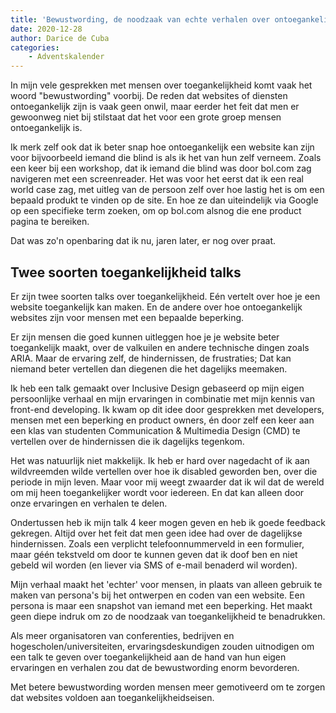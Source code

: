 ```yaml
---
title: 'Bewustwording, de noodzaak van echte verhalen over ontoegankelijkheid'
date: 2020-12-28
author: Darice de Cuba
categories:
    - Adventskalender
---
```


In mijn vele gesprekken met mensen over toegankelijkheid komt vaak het woord "bewustwording" voorbij. De reden dat websites of diensten ontoegankelijk zijn is vaak geen onwil, maar eerder het feit dat men er gewoonweg niet bij stilstaat dat het voor een grote groep mensen ontoegankelijk is.

Ik merk zelf ook dat ik beter snap hoe ontoegankelijk een website kan zijn voor bijvoorbeeld iemand die blind is als ik het van hun zelf verneem. Zoals een keer bij een workshop, dat ik iemand die blind was door bol.com zag navigeren met een screenreader. Het was voor het eerst dat ik een real world case zag, met uitleg van de persoon zelf over hoe lastig het is om een bepaald produkt te vinden op de site. En hoe ze dan uiteindelijk via Google op een specifieke term zoeken, om op bol.com alsnog die ene product pagina te bereiken.

Dat was zo'n openbaring dat ik nu, jaren later, er nog over praat.

## Twee soorten toegankelijkheid talks

Er zijn twee soorten talks over toegankelijkheid. Eén vertelt over hoe je een website toegankelijk kan maken. En de andere over hoe ontoegankelijk websites zijn voor mensen met een bepaalde beperking.

Er zijn mensen die goed kunnen uitleggen hoe je je website beter toegankelijk maakt, over de valkuilen en andere technische dingen zoals ARIA. Maar de ervaring zelf, de hindernissen, de frustraties; Dat kan niemand beter vertellen dan diegenen die het dagelijks meemaken.

Ik heb een talk gemaakt over Inclusive Design gebaseerd op mijn eigen persoonlijke verhaal en mijn ervaringen in combinatie met mijn kennis van front-end developing. Ik kwam op dit idee door gesprekken met developers, mensen met een beperking en product owners, én door zelf een keer aan een klas van studenten Communication & Multimedia Design (CMD) te vertellen over de hindernissen die ik dagelijks tegenkom.

Het was natuurlijk niet makkelijk. Ik heb er hard over nagedacht of ik aan wildvreemden wilde vertellen over hoe ik disabled geworden ben, over die periode in mijn leven. Maar voor mij weegt zwaarder dat ik wil dat de wereld om mij heen toegankelijker wordt voor iedereen. En dat kan alleen door onze ervaringen en verhalen te delen.

Ondertussen heb ik mijn talk 4 keer mogen geven en heb ik goede feedback gekregen. Altijd over het feit dat men geen idee had over de dagelijkse hindernissen. Zoals een verplicht telefoonnummerveld in een formulier, maar géén tekstveld om door te kunnen geven dat ik doof ben en niet gebeld wil worden (en liever via SMS of e-mail benaderd wil worden).

Mijn verhaal maakt het 'echter' voor mensen, in plaats van alleen gebruik te maken van persona's bij het ontwerpen en coden van een website. Een persona is maar een snapshot van iemand met een beperking. Het maakt geen diepe indruk om zo de noodzaak van toegankelijkheid te benadrukken.

Als meer organisatoren van conferenties, bedrijven en hogescholen/universiteiten, ervaringsdeskundigen zouden uitnodigen om een talk te geven over toegankelijkheid aan de hand van hun eigen ervaringen en verhalen zou dat de bewustwording enorm bevorderen.

Met betere bewustwording worden mensen meer gemotiveerd om te zorgen dat websites voldoen aan toegankelijkheidseisen.
